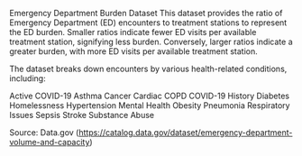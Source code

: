 Emergency Department Burden Dataset
This dataset provides the ratio of Emergency Department (ED) encounters to treatment stations to represent the ED burden. Smaller ratios indicate fewer ED visits per available treatment station, signifying less burden. Conversely, larger ratios indicate a greater burden, with more ED visits per available treatment station.

The dataset breaks down encounters by various health-related conditions, including:

Active COVID-19
Asthma
Cancer
Cardiac
COPD
COVID-19 History
Diabetes
Homelessness
Hypertension
Mental Health
Obesity
Pneumonia
Respiratory Issues
Sepsis
Stroke
Substance Abuse

Source: Data.gov
(https://catalog.data.gov/dataset/emergency-department-volume-and-capacity)
